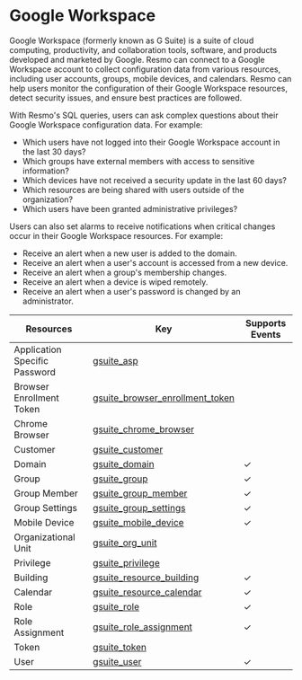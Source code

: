 Google Workspace
================
Google Workspace (formerly known as G Suite) is a suite of cloud computing, productivity, and collaboration tools, software, and products developed and marketed by Google. Resmo can connect to a Google Workspace account to collect configuration data from various resources, including user accounts, groups, mobile devices, and calendars. Resmo can help users monitor the configuration of their Google Workspace resources, detect security issues, and ensure best practices are followed.

With Resmo's SQL queries, users can ask complex questions about their Google Workspace configuration data. For example:

* Which users have not logged into their Google Workspace account in the last 30 days?
* Which groups have external members with access to sensitive information?
* Which devices have not received a security update in the last 60 days?
* Which resources are being shared with users outside of the organization?
* Which users have been granted administrative privileges?

Users can also set alarms to receive notifications when critical changes occur in their Google Workspace resources. For example:

* Receive an alert when a new user is added to the domain.
* Receive an alert when a user's account is accessed from a new device.
* Receive an alert when a group's membership changes.
* Receive an alert when a device is wiped remotely.
* Receive an alert when a user's password is changed by an administrator.

| **Resources**                 | **Key**                                                                     | **Supports Events** |
| ----------------------------- | --------------------------------------------------------------------------- | ------------------- |
| Application Specific Password | [gsuite\_asp](gsuite\_asp.md)                                               |                     |
| Browser Enrollment Token      | [gsuite\_browser\_enrollment\_token](gsuite\_browser\_enrollment\_token.md) |                     |
| Chrome Browser                | [gsuite\_chrome\_browser](gsuite\_chrome\_browser.md)                       |                     |
| Customer                      | [gsuite\_customer](gsuite\_customer.md)                                     |                     |
| Domain                        | [gsuite\_domain](gsuite\_domain.md)                                         | &check;             |
| Group                         | [gsuite\_group](gsuite\_group.md)                                           | &check;             |
| Group Member                  | [gsuite\_group\_member](gsuite\_group\_member.md)                           | &check;             |
| Group Settings                | [gsuite\_group\_settings](gsuite\_group\_settings.md)                       | &check;             |
| Mobile Device                 | [gsuite\_mobile\_device](gsuite\_mobile\_device.md)                         | &check;             |
| Organizational Unit           | [gsuite\_org\_unit](gsuite\_org\_unit.md)                                   |                     |
| Privilege                     | [gsuite\_privilege](gsuite\_privilege.md)                                   |                     |
| Building                      | [gsuite\_resource\_building](gsuite\_resource\_building.md)                 | &check;             |
| Calendar                      | [gsuite\_resource\_calendar](gsuite\_resource\_calendar.md)                 | &check;             |
| Role                          | [gsuite\_role](gsuite\_role.md)                                             | &check;             |
| Role Assignment               | [gsuite\_role\_assignment](gsuite\_role\_assignment.md)                     | &check;             |
| Token                         | [gsuite\_token](gsuite\_token.md)                                           |                     |
| User                          | [gsuite\_user](gsuite\_user.md)                                             | &check;             |
